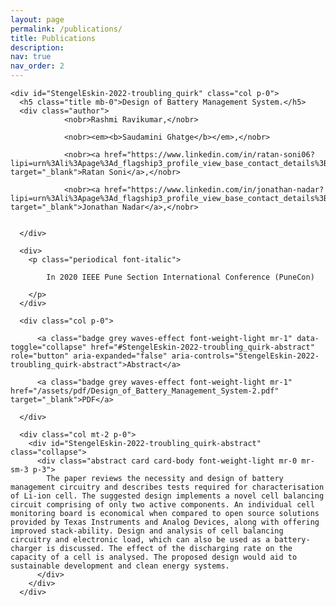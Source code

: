 ```yaml
---
layout: page
permalink: /publications/
title: Publications
description:
nav: true
nav_order: 2
---
```


<div class="col-sm-11 mt-2 mt-sm-0 p-0 pl-xs-0 pl-sm-4 pr-xs-0 pr-sm-2">
    
    <div id="StengelEskin-2022-troubling_quirk" class="col p-0">
      <h5 class="title mb-0">Design of Battery Management System.</h5>
      <div class="author">       
                <nobr>Rashmi Ravikumar,</nobr>
            
                <nobr><em><b>Saudamini Ghatge</b></em>,</nobr>
              
                <nobr><a href="https://www.linkedin.com/in/ratan-soni06?lipi=urn%3Ali%3Apage%3Ad_flagship3_profile_view_base_contact_details%3B0c3R60P6TqiqZ3%2BUY%2B%2FUcQ%3D%3D" target="_blank">Ratan Soni</a>,</nobr>
                
                <nobr><a href="https://www.linkedin.com/in/jonathan-nadar?lipi=urn%3Ali%3Apage%3Ad_flagship3_profile_view_base_contact_details%3BUmB8iaGhQ0GYdcGDV52HcA%3D%3D" target="_blank">Jonathan Nadar</a>,</nobr>
          
        
      </div>

      <div>
        <p class="periodical font-italic">
          
            In 2020 IEEE Pune Section International Conference (PuneCon)
        
        </p>
      </div>

      <div class="col p-0">
        
          <a class="badge grey waves-effect font-weight-light mr-1" data-toggle="collapse" href="#StengelEskin-2022-troubling_quirk-abstract" role="button" aria-expanded="false" aria-controls="StengelEskin-2022-troubling_quirk-abstract">Abstract</a>
        
          <a class="badge grey waves-effect font-weight-light mr-1" href="/assets/pdf/Design_of_Battery_Management_System-2.pdf" target="_blank">PDF</a>
        
      </div>
      
      <div class="col mt-2 p-0">
        <div id="StengelEskin-2022-troubling_quirk-abstract" class="collapse">
          <div class="abstract card card-body font-weight-light mr-0 mr-sm-3 p-3">
            The paper reviews the necessity and design of battery management circuitry and describes tests required for characterisation of Li-ion cell. The suggested design implements a novel cell balancing circuit comprising of only two active components. An individual cell monitoring board is economical when compared to open source solutions provided by Texas Instruments and Analog Devices, along with offering improved stack-ability. Design and analysis of cell balancing circuitry and electronic load, which can also be used as a battery-charger is discussed. The effect of the discharging rate on the capacity of a cell is analysed. The proposed design would aid to sustainable development and clean energy systems.
          </div>
        </div>
      </div>
